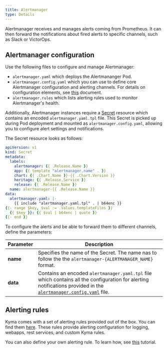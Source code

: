 ```yaml
---
title: Alertmanager
type: Details
---
```


Alertmanager receives and manages alerts coming from Prometheus. It can then forward the notifications about fired alerts to specific channels, such as Slack or VictorOps. 

## Alertmanager configuration

Use the following files to configure and manage Alertmanager:

* `alertmanager.yaml` which deploys the Alertmananger Pod. 
* `alertmanager.config.yaml` which you can use to define core Alertmanager configuration and alerting channels. For details on configuration elements, see [this](https://prometheus.io/docs/alerting/configuration/) document.
* `alertmanager.rules` which lists alerting rules used to monitor Alertmanager's health.

Additionally, Alertmanager instances require a [Secret](../../resources/monitoring/charts/alertmanager/templates/secret.yaml) resource which contains an encoded `alertmanager.yaml.tpl` file. This Secret is picked up during Pod deployment and mounted as `alertmanager.config.yaml`, allowing you to configure alert settings and notifications.

The Secret resource looks as follows:

```yaml
apiVersion: v1
kind: Secret
metadata:
  labels:
    alertmanager: {{ .Release.Name }}
    app: {{ template "alertmanager.name" . }}
    chart: {{ .Chart.Name }}-{{ .Chart.Version }}
    heritage: {{ .Release.Service }}
    release: {{ .Release.Name }}
  name: alertmanager-{{ .Release.Name }}
data:
  alertmanager.yaml: |-
    {{ include "alertmanager.yaml.tpl" . | b64enc }}
{{- range $key, $val := .Values.templateFiles }}
  {{ $key }}: {{ $val | b64enc | quote }}
{{- end }}
```
To configure the alerts and be able to forward them to different channels, define the parameters: 

| Parameter | Description |
|-----------|-------------|
| **name** | Specifies the name of the Secret. The name nas to follow the the `alertmanager-{ALERTMANAGER_NAME}` format. |
| **data** | Contains an encoded `alertmanager.yaml.tpl` file which contains all the configuration for alerting notifications provided in the [`alertmanager.config.yaml`](../../resources/monitoring/charts/alertmanager/templates/alertmanager.config.yaml) file.|


## Alerting rules

Kyma comes with a set of alerting rules provided out of the box. You can find them [here](../../resources/monitoring/charts/alert-rules/templates).
These rules provide alerting configuration for logging, webapps, rest services, and custom Kyma rules. 

You can also define your own alerting rule. To learn how, see [this](components/monitoring/#tutorials-define-alerting-rules) tutorial.
